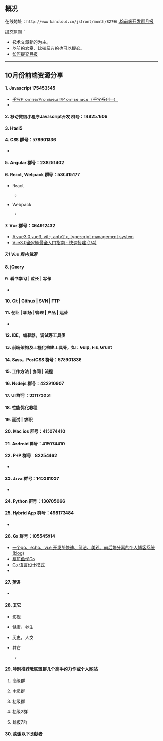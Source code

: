 ## 概况

在线地址：`http://www.kancloud.cn/jsfront/month/82796` [JS前端开发群月报](http://www.kancloud.cn/jsfront/month/82796)


提交原则：

- 技术文章新的为主。
- 以前的文章，比较经典的也可以提交。
- [如何提交月报](http://www.kancloud.cn/jsfront/month/227309)

---


## 10月份前端资源分享
#### 1. Javascript 175453545
- [手写Promise/Promise.all/Promise.race（手写系列一）](https://zhuanlan.zhihu.com/p/196671665)
- []()

#### 2. 移动微信小程序Javascript开发 群号：148257606


#### 3. Html5


#### 4. CSS  群号：578901836
- []()

#### 5. Angular 群号：238251402

#### 6. React, Webpack 群号：530415177
- React
  
  - []()
  
- Webpack

  - []()


#### 7. Vue 群号：364912432
- [A vue3.0,vue3, vite, antv2.x, typescript management system](https://github.com/anncwb/vue-vben-admin)
- [Vue3.0全家桶最全入门指南 - 快速搭建 (1/4)](https://juejin.im/post/6867114456762679309)

##### 7.1 Vue 群内资源


#### 8. jQuery

#### 9. 看书学习 | 成长 | 写作
- []()

#### 10. Git | Github | SVN | FTP

#### 11. 创业 | 职场 | 管理 | 产品 | 运营
- []()

#### 12. IDE，编辑器，调试等工具类

#### 13. 前端架构及工程化构建工具等，如：Gulp, Fis, Grunt

#### 14. Sass，PostCSS  群号：578901836

#### 15. 工作方法 | 协同 | 流程

#### 16. Nodejs 群号：422910907

#### 17. UI 群号：321173051

#### 18. 性能优化教程

#### 19. 面试 | 求职

#### 20. Mac ios 群号：415074410

#### 21. Android 群号：415074410

#### 22. PHP 群号：82254462
- []()

#### 23. Java 群号：145381037
- []()


#### 24. Python 群号：130705066

#### 25. Hybrid App 群号：498173484
- []()

#### 26. Go 群号：105545914
- [一个go、echo、vue 开发的快速、简洁、美观、前后端分离的个人博客系统(blog)](https://github.com/zxysilent/blog)
- [跟煎鱼学Go](https://eddycjy.gitbook.io/golang/di-1-ke-za-tan)
- [Go 语言设计模式](http://wen.topgoer.com/docs/golang-design-pattern/golang-design-pattern-1cbgha2ltg796)
- []()

#### 27. 英语
- []()

#### 28. 其它

- 影视



- 健康，养生


- 历史，人文


- 其它

  - []()


#### 29. 特别推荐我联盟群几个高手的力作或个人网站

1. 高级群



2. 中级群


3. 初级群

4. 初级2群


5. 跳板7群


#### 30. 感谢以下贡献者

